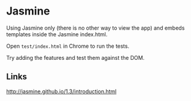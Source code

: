 # Jasmine

Using Jasmine only (there is no other way to view the app) and embeds templates inside 
the Jasmine index.html.

Open `test/index.html` in Chrome to run the tests.

Try adding the features and test them against the DOM.

## Links
http://jasmine.github.io/1.3/introduction.html
